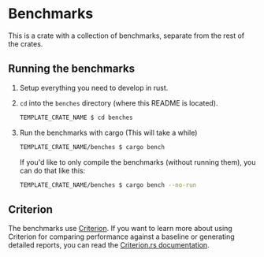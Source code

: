 # Benchmarks

This is a crate with a collection of benchmarks, separate from the rest of the crates.

## Running the benchmarks

1. Setup everything you need to develop in rust.
2. `cd` into the `benches` directory (where this README is located).

    ```sh
    TEMPLATE_CRATE_NAME $ cd benches
    ```

3. Run the benchmarks with cargo (This will take a while)

    ```sh
    TEMPLATE_CRATE_NAME/benches $ cargo bench
    ```

    If you'd like to only compile the benchmarks (without running them), you can do that like this:

    ```sh
    TEMPLATE_CRATE_NAME/benches $ cargo bench --no-run
    ```

## Criterion

The benchmarks use [Criterion](https://crates.io/crates/criterion). If you want to learn more about using Criterion for comparing performance against a baseline or generating detailed reports, you can read the [Criterion.rs documentation](https://bheisler.github.io/criterion.rs/book/criterion_rs.html).
